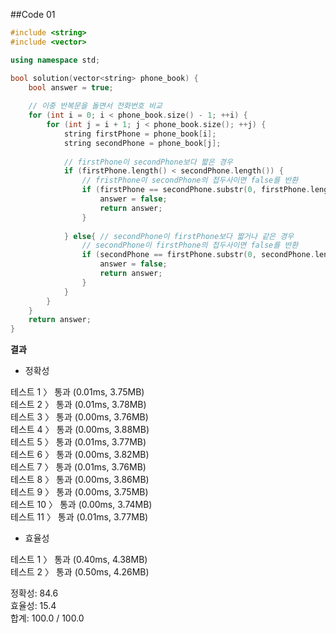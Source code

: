 ##Code 01
```C++
#include <string>
#include <vector>

using namespace std;

bool solution(vector<string> phone_book) {
    bool answer = true;
    
    // 이중 반복문을 돌면서 전화번호 비교
    for (int i = 0; i < phone_book.size() - 1; ++i) {
        for (int j = i + 1; j < phone_book.size(); ++j) {
            string firstPhone = phone_book[i];
            string secondPhone = phone_book[j];
            
            // firstPhone이 secondPhone보다 짧은 경우
            if (firstPhone.length() < secondPhone.length()) {
                // fristPhone이 secondPhone의 접두사이면 false를 반환
                if (firstPhone == secondPhone.substr(0, firstPhone.length())) {
                    answer = false;
                    return answer;
                }
                
            } else{ // secondPhone이 firstPhone보다 짧거나 같은 경우
                // secondPhone이 firstPhone의 접두사이면 false를 반환
                if (secondPhone == firstPhone.substr(0, secondPhone.length())) {
                    answer = false;
                    return answer;
                }
            }
        }
    }
    return answer;
}
```

**결과**

- 정확성

테스트 1 〉	통과 (0.01ms, 3.75MB) <br/>
테스트 2 〉	통과 (0.01ms, 3.78MB) <br/>
테스트 3 〉	통과 (0.00ms, 3.76MB) <br/>
테스트 4 〉	통과 (0.00ms, 3.88MB) <br/>
테스트 5 〉	통과 (0.01ms, 3.77MB) <br/>
테스트 6 〉	통과 (0.00ms, 3.82MB) <br/>
테스트 7 〉	통과 (0.01ms, 3.76MB) <br/>
테스트 8 〉	통과 (0.00ms, 3.86MB) <br/>
테스트 9 〉	통과 (0.00ms, 3.75MB) <br/>
테스트 10 〉	통과 (0.00ms, 3.74MB) <br/>
테스트 11 〉	통과 (0.01ms, 3.77MB) <br/>

- 효율성

테스트 1 〉	통과 (0.40ms, 4.38MB) <br/>
테스트 2 〉	통과 (0.50ms, 4.26MB) <br/>

정확성: 84.6 <br/>
효율성: 15.4 <br/>
합계: 100.0 / 100.0 <br/>
